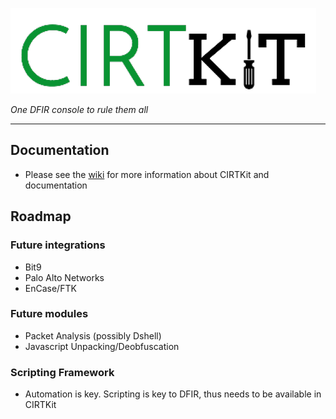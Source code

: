 ![CIRTKit](data/img/cirtkit_logo.png)

<i>One DFIR console to rule them all</i>
<hr />

## Documentation
* Please see the [wiki](https://github.com/byt3smith/CIRTKit/wiki) for more information about CIRTKit and documentation

## Roadmap
### Future integrations
* Bit9
* Palo Alto Networks
* EnCase/FTK

### Future modules
* Packet Analysis (possibly Dshell)
* Javascript Unpacking/Deobfuscation

### Scripting Framework
* Automation is key. Scripting is key to DFIR, thus needs to be available in CIRTKit